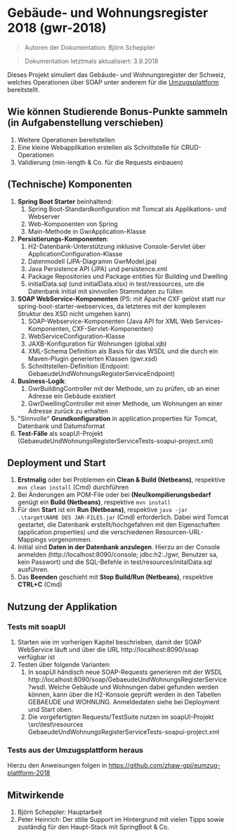 # Gebäude- und Wohnungsregister 2018 (gwr-2018)

> Autoren der Dokumentation: Björn Scheppler

> Dokumentation letztmals aktualisiert: 3.9.2018

Dieses Projekt simuliert das Gebäude- und Wohnungsregister der Schweiz, welches Operationen über SOAP unter anderem für die [Umzugsplattform](https://github.com/zhaw-gpi/eumzug-plattform-2018) bereitstellt.

## Wie können Studierende Bonus-Punkte sammeln (in Aufgabenstellung verschieben)
1. Weitere Operationen bereitstellen
2. Eine kleine Webapplikation erstellen als Schnittstelle für CRUD-Operationen
3. Validierung (min-length & Co. für die Requests einbauen)

## (Technische) Komponenten
1. **Spring Boot Starter** beinhaltend:
    1. Spring Boot-Standardkonfiguration mit Tomcat als Applikations- und Webserver
    2. Web-Komponenten von Spring
    3. Main-Methode in GwrApplication-Klasse
2. **Persistierungs-Komponenten**:
    1. H2-Datenbank-Unterstützung inklusive Console-Servlet über ApplicationConfiguration-Klasse
    2. Datenmodell (JPA-Diagramm GwrModel.jpa)
    3. Java Persistence API (JPA) und persistence.xml
    4. Package Repositories und Package entities für Building und Dwelling
    6. initialData.sql (und initialData.xlsx) in test/ressources, um die Datenbank initial mit sinnvollen Stammdaten zu füllen
3. **SOAP WebService-Komponenten** (PS: mit Apache CXF gelöst statt nur spring-boot-starter-webservices, da letzteres mit der komplexen Struktur des XSD nicht umgehen kann)
    1. SOAP-Webservice-Komponenten (Java API for XML Web Services-Komponenten,  CXF-Servlet-Komponenten)
    2. WebServiceConfiguration-Klasse
    3. JAXB-Konfiguration für Wohnungen (global.xjb)
    4. XML-Schema Definition als Basis für das WSDL und die durch ein Maven-Plugin generierten Klassen (gwr.xsd)
    5. Schnittstellen-Definition (Endpoint: GebaeudeUndWohnungsRegisterServiceEndpoint)
4. **Business-Logik**:
    1. GwrBuildingController mit der Methode, um zu prüfen, ob an einer Adresse ein Gebäude existiert
    2. GwrDwellingController mit einer Methode, um Wohnungen an einer Adresse zurück zu erhalten
5. "Sinnvolle" **Grundkonfiguration** in application.properties für Tomcat, Datenbank und Datumsformat
6. **Test-Fälle** als soapUI-Projekt (GebaeudeUndWohnungsRegisterServiceTests-soapui-project.xml)

## Deployment und Start
1. **Erstmalig** oder bei Problemen ein **Clean & Build (Netbeans)**, respektive `mvn clean install` (Cmd) durchführen
2. Bei Änderungen am POM-File oder bei **(Neu)kompilierungsbedarf** genügt ein **Build (Netbeans)**, respektive `mvn install`
3. Für den **Start** ist ein **Run (Netbeans)**, respektive `java -jar .\target\NAME DES JAR-FILES.jar` (Cmd) erforderlich. Dabei wird Tomcat gestartet, die Datenbank erstellt/hochgefahren mit den Eigenschaften (application.properties) und die verschiedenen Resourcen-URL-Mappings vorgenommen.
4. Initial sind **Daten in der Datenbank anzulegen**. Hierzu an der Console anmelden (http://localhost:8090/console; jdbc:h2:./gwr, Benutzer sa, kein Passwort) und die SQL-Befehle in test/resources/initalData.sql ausführen.
5. Das **Beenden** geschieht mit **Stop Build/Run (Netbeans)**, respektive **CTRL+C** (Cmd)


## Nutzung der Applikation
### Tests mit soapUI
1. Starten wie im vorherigen Kapitel beschrieben, damit der SOAP WebService läuft und über die URL http://localhost:8090/soap
verfügbar ist
2. Testen über folgende Varianten:
    1. In soapUI händisch neue SOAP-Requests generieren mit der WSDL
http://localhost:8090/soap/GebaeudeUndWohnungsRegisterService?wsdl. Welche Gebäude
und Wohnungen dabei gefunden werden können, kann über die H2-Konsole geprüft werden 
in den Tabellen GEBAEUDE und WOHNUNG. Anmeldedaten siehe bei Deployment und Start oben.
    2. Die vorgefertigten Requests/TestSuite nutzen im soapUI-Projekt \src\test\resources\
GebaeudeUndWohnungsRegisterServiceTests-soapui-project.xml

### Tests aus der Umzugsplattform heraus
Hierzu den Anweisungen folgen in https://github.com/zhaw-gpi/eumzug-plattform-2018

## Mitwirkende
1. Björn Scheppler: Hauptarbeit
2. Peter Heinrich: Der stille Support im Hintergrund mit vielen Tipps sowie zuständig für den Haupt-Stack mit SpringBoot & Co.